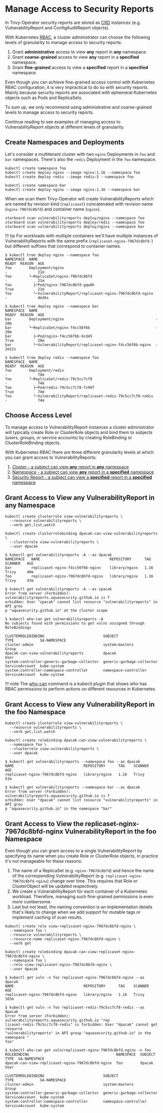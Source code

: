 # Manage Access to Security Reports

In Trivy-Operator security reports are stored as [CRD] instances (e.g. VulnerabilityReport and ConfigAuditReport objects).

With Kubernetes [RBAC], a cluster administrator can choose the following levels of granularity to manage access to
security reports:

1. Grant **administrative** access to view **any** report in **any** namespace.
2. Grant **coarse-grained** access to view **any** report in a **specified** namespace.
3. Grant **fine-grained** access to view a **specified** report in a **specified** namespace.

Even though you can achieve fine-grained access control with Kubernetes RBAC configuration, it is very impractical to do
so with security reports. Mainly because security reports are associated with ephemeral Kubernetes objects such as Pods
and ReplicaSets.

To sum up, we only recommend using administrative and coarse-grained levels to manage access to security reports.

Continue reading to see examples of managing access to VulnerabilityReport objects at different levels of granularity.

## Create Namespaces and Deployments

Let's consider a multitenant cluster with two `nginx` Deployments in `foo` and `bar` namespaces. There's also the
`redis` Deployment in the `foo` namespace.

```
kubectl create namespace foo
kubectl create deploy nginx --image nginx:1.16 --namespace foo
kubectl create deploy redis --image redis:5 --namespace foo
```

```
kubectl create namespace bar
kubectl create deploy nginx --image nginx:1.16 --namespace bar
```

When we scan them Trivy-Operator will create VulnerabilityReports which are named by revision kind (`replicaset`)
concatenated with revision name (`nginx-7967dc8bfd`) and container name (`nginx`).

```
starboard scan vulnerabilityreports deploy/nginx --namespace foo
starboard scan vulnerabilityreports deploy/redis --namespace foo
starboard scan vulnerabilityreports deploy/nginx --namespace bar
```

!!! tip
    For workloads with multiple containers we'll have multiple instances of VulnerabilityReports with the same prefix
    (`replicaset-nginx-7967dc8bfd-`) but different suffixes that correspond to container names.

```console
$ kubectl tree deploy nginx --namespace foo
NAMESPACE  NAME                                                       READY  REASON  AGE
foo        Deployment/nginx                                           -              21m
foo        └─ReplicaSet/nginx-7967dc8bfd                              -              21m
foo          ├─Pod/nginx-7967dc8bfd-gqw8h                             True           21m
foo          └─VulnerabilityReport/replicaset-nginx-7967dc8bfd-nginx  -              4m36s
```

```console
$ kubectl tree deploy nginx --namespace bar
NAMESPACE  NAME                                                      READY  REASON  AGE
bar        Deployment/nginx                                          -              20m
bar        └─ReplicaSet/nginx-f4cc56f6b                              -              20m
bar          ├─Pod/nginx-f4cc56f6b-9cd45                             True           20m
bar          └─VulnerabilityReport/replicaset-nginx-f4cc56f6b-nginx  -              2m12s
```



```console
$ kubectl tree deploy redis --namespace foo
NAMESPACE  NAME                                                       READY  REASON  AGE
foo        Deployment/redis                                           -              74m
foo        └─ReplicaSet/redis-79c5cc7cf8                              -              74m
foo          ├─Pod/redis-79c5cc7cf8-fz99f                             True           74m
foo          └─VulnerabilityReport/replicaset-redis-79c5cc7cf8-redis  -              74m
```

## Choose Access Level

To manage access to VulnerabilityReport instances a cluster administrator will typically create Role or ClusterRole
objects and bind them to subjects (users, groups, or service accounts) by creating RoleBinding or ClusterRoleBinding
objects.

With Kubernetes RBAC there are three different granularity levels at which you can grant access to VulnerabilityReports:

1. [Cluster - a subject can view **any** report in **any** namespace](#grant-access-to-view-any-vulnerabilityreport-in-any-namespace)
2. [Namespace - a subject can view **any** report in a **specified** namespace](#grant-access-to-view-any-vulnerabilityreport-in-the-foo-namespace)
3. [Security Report - a subject can view a **specified** report in a **specified** namespace](#grant-access-to-view-the-replicaset-nginx-7967dc8bfd-nginx-vulnerabilityreport-in-the-foo-namespace)

## Grant Access to View any VulnerabilityReport in any Namespace

```
kubectl create clusterrole view-vulnerabilityreports \
  --resource vulnerabilityreports \
  --verb get,list,watch
```

```
kubectl create clusterrolebinding dpacak-can-view-vulnerabilityreports \
  --clusterrole view-vulnerabilityreports \
  --user dpacak
```

```console
$ kubectl get vulnerabilityreports -A --as dpacak
NAMESPACE   NAME                                REPOSITORY      TAG    SCANNER   AGE
bar         replicaset-nginx-f4cc56f6b-nginx    library/nginx   1.16   Trivy     40m
foo         replicaset-nginx-7967dc8bfd-nginx   library/nginx   1.16   Trivy     43m
```

```console
$ kubectl get vulnerabilityreports -A --as zpacak
Error from server (Forbidden): vulnerabilityreports.aquasecurity.github.io is f
orbidden: User "zpacak" cannot list resource "vulnerabilityreports" in API grou
p "aquasecurity.github.io" at the cluster scope
```

```console
$ kubectl who-can get vulnerabilityreports -A
No subjects found with permissions to get vulns assigned through RoleBindings

CLUSTERROLEBINDING                           SUBJECT                    TYPE            SA-NAMESPACE
cluster-admin                                system:masters             Group
dpacak-can-view-vulnerabilityreports         dpacak                     User
system:controller:generic-garbage-collector  generic-garbage-collector  ServiceAccount  kube-system
system:controller:namespace-controller       namespace-controller       ServiceAccount  kube-system
```

!!! note
    The [who-can] command is a kubectl plugin that shows who has RBAC permissions to perform actions on different
    resources in Kubernetes.

## Grant Access to View any VulnerabilityReport in the foo Namespace

```
kubectl create clusterrole view-vulnerabilityreports \
  --resource vulnerabilityreports \
  --verb get,list,watch
```

```
kubectl create rolebinding dpacak-can-view-vulnerabilityreports \
  --namespace foo \
  --clusterrole view-vulnerabilityreports \
  --user dpacak
```

```console
$ kubectl get vulnerabilityreports --namespace foo --as dpacak
NAME                                REPOSITORY      TAG    SCANNER   AGE
replicaset-nginx-7967dc8bfd-nginx   library/nginx   1.16   Trivy     51m
```

```console
$ kubectl get vulnerabilityreports --namespace bar --as dpacak
Error from server (Forbidden): vulnerabilityreports.aquasecurity.github.io is f
orbidden: User "dpacak" cannot list resource "vulnerabilityreports" in API grou
p "aquasecurity.github.io" in the namespace "bar"
```

## Grant Access to View the replicaset-nginx-7967dc8bfd-nginx VulnerabilityReport in the foo Namespace

Even though you can grant access to a single VulnerabilityReport by specifying its name when you create Role or
ClusterRole objects, in practice it's not manageable for these reasons:

1. The name of a ReplicaSet (e.g. `nginx-7967dc8bfd`) and hence the name of the corresponding VulnerabilityReport (e.g.
   `replicaset-nginx-7967dc8bfd-nginx`) change over time. This requires that Role or ClusterObject will be updated
   respectively.
2. We create a VulnerabilityReport for each container of a Kubernetes workload. Therefore, managing such fine-grained
   permissions is even more cumbersome.
3. Last but not least, the naming convention is an implementation details that's likely to change when we add support
   for mutable tags or implement caching of scan results.

```
kubectl create role view-replicaset-nginx-7967dc8bfd-nginx \
  --namespace foo \
  --resource vulnerabilityreports \
  --resource-name replicaset-nginx-7967dc8bfd-nginx \
  --verb get
```

```
kubectl create rolebinding dpacak-can-view-replicaset-nginx-7967dc8bfd-nginx \
  --namespace foo \
  --role view-replicaset-nginx-7967dc8bfd-nginx \
  --user dpacak
```

```console
$ kubectl get vuln -n foo replicaset-nginx-7967dc8bfd-nginx --as dpacak
NAME                                REPOSITORY      TAG    SCANNER   AGE
replicaset-nginx-7967dc8bfd-nginx   library/nginx   1.16   Trivy     163m
```

```console
$ kubectl get vuln -n foo replicaset-redis-79c5cc7cf8-redis --as dpacak
Error from server (Forbidden): vulnerabilityreports.aquasecurity.github.io "rep
licaset-redis-79c5cc7cf8-redis" is forbidden: User "dpacak" cannot get resource
"vulnerabilityreports" in API group "aquasecurity.github.io" in the namespace "
foo"
```

```console
$ kubectl who-can get vuln/replicaset-nginx-7967dc8bfd-nginx -n foo
ROLEBINDING                                        NAMESPACE  SUBJECT  TYPE  SA-NAMESPACE
dpacak-can-view-replicaset-nginx-7967dc8bfd-nginx  foo        dpacak   User

CLUSTERROLEBINDING                           SUBJECT                    TYPE            SA-NAMESPACE
cluster-admin                                system:masters             Group
system:controller:generic-garbage-collector  generic-garbage-collector  ServiceAccount  kube-system
system:controller:namespace-controller       namespace-controller       ServiceAccount  kube-system
```

[CRD]: ../crds/index.md
[RBAC]: https://kubernetes.io/docs/reference/access-authn-authz/rbac/
[who-can]: https://github.com/aquasecurity/kubectl-who-can
